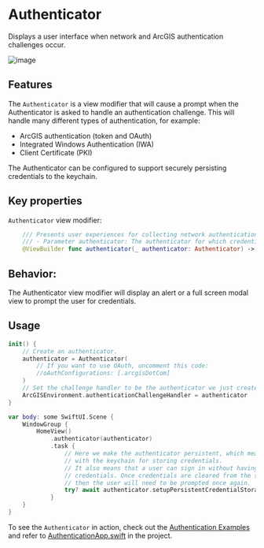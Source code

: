 # Authenticator

Displays a user interface when network and ArcGIS authentication challenges occur.

![image](https://user-images.githubusercontent.com/3998072/203615041-c887d5e3-bb64-469a-a76b-126059329e92.png)

## Features

The `Authenticator` is a view modifier that will cause a prompt when the Authenticator is asked to handle an authentication challenge.  This will handle many different types of authentication, for example:
  - ArcGIS authentication (token and OAuth)
  - Integrated Windows Authentication (IWA)
  - Client Certificate (PKI)

The Authenticator can be configured to support securely persisting credentials to the keychain.

## Key properties

`Authenticator` view modifier:

```swift
    /// Presents user experiences for collecting network authentication credentials from the user.
    /// - Parameter authenticator: The authenticator for which credentials will be prompted.
    @ViewBuilder func authenticator(_ authenticator: Authenticator) -> some View
```

## Behavior:

The Authenticator view modifier will display an alert or a full screen modal view to prompt the user for credentials.

## Usage

```swift
init() {
    // Create an authenticator.
    authenticator = Authenticator(
        // If you want to use OAuth, uncomment this code:
        //oAuthConfigurations: [.arcgisDotCom]
    )
    // Set the challenge handler to be the authenticator we just created.
    ArcGISEnvironment.authenticationChallengeHandler = authenticator
}

var body: some SwiftUI.Scene {
    WindowGroup {
        HomeView()
            .authenticator(authenticator)
            .task {
                // Here we make the authenticator persistent, which means that it will synchronize
                // with the keychain for storing credentials.
                // It also means that a user can sign in without having to be prompted for
                // credentials. Once credentials are cleared from the stores ("sign-out"),
                // then the user will need to be prompted once again.
                try? await authenticator.setupPersistentCredentialStorage(access: .whenUnlockedThisDeviceOnly)
            }
    }
}
```

To see the `Authenticator` in action, check out the [Authentication Examples](../../AuthenticationExample) and refer to [AuthenticationApp.swift](../../AuthenticationExample/AuthenticationExample/AuthenticationApp.swift) in the project.
